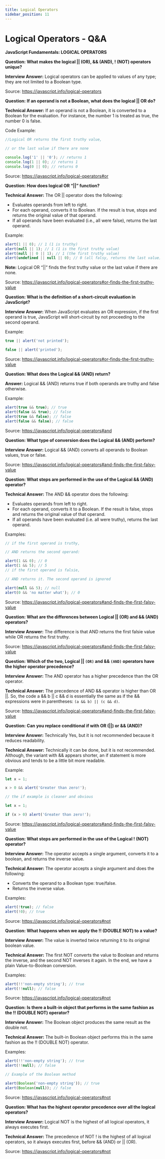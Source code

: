 ```yaml
---
title: Logical Operators
sidebar_position: 11
---
```


# Logical Operators - Q&A

**JavaScript Fundamentals: LOGICAL OPERATORS**

**Question:** **What makes the logical || (OR), && (AND), ! (NOT) operators unique?**

**Interview Answer:** Logical operators can be applied to values of any type; they are not limited to a Boolean type.

Source: <https://javascript.info/logical-operators>

**Question:** **If an operand is not a Boolean, what does the logical || OR do?**

**Technical Answer:** If an operand is not a Boolean, it is converted to a Boolean for the evaluation. For instance, the number 1 is treated as true, the number 0 is false.

Code Example:

```js
//Logical OR returns the first truthy value,

// or the last value if there are none

console.log('1' || '0'); // returns 1
console.log(1 || 0); // returns 1
console.log(0 || 0); // returns 0
```

Source: <https://javascript.info/logical-operators#or>

**Question:** **How does logical OR “||” function?**

**Technical Answer:** The OR || operator does the following:

- Evaluates operands from left to right.
- For each operand, converts it to Boolean. If the result is true, stops and returns the original value of that operand.
- If all operands have been evaluated (i.e., all were false), returns the last operand.

Example:

```js
alert(1 || 0); // 1 (1 is truthy)
alert(null || 1); // 1 (1 is the first truthy value)
alert(null || 0 || 1); // 1 (the first truthy value)
alert(undefined || null || 0); // 0 (all falsy, returns the last value)
```

**Note:** Logical OR “||” finds the first truthy value or the last value if there are none.

Source: <https://javascript.info/logical-operators#or-finds-the-first-truthy-value>

**Question:** **What is the definition of a short-circuit evaluation in JavaScript?**

**Interview Answer:** When JavaScript evaluates an OR expression, if the first operand is true, JavaScript will short-circuit by not proceeding to the second operand.

Example:

```js
true || alert('not printed');

false || alert('printed');
```

Source: <https://javascript.info/logical-operators#or-finds-the-first-truthy-value>

**Question:** **What does the Logical && (AND) return?**

**Answer:** Logical && (AND) returns true if both operands are truthy and false otherwise.

Example:

```js
alert(true && true); // true
alert(false && true); // false
alert(true && false); // false
alert(false && false); // false
```

Source: <https://javascript.info/logical-operators#and>

**Question:** **What type of conversion does the Logical && (AND) perform?**

**Interview Answer:** Logical && (AND) converts all operands to Boolean values, true or false.

Source: <https://javascript.info/logical-operators#and-finds-the-first-falsy-value>

**Question:** **What steps are performed in the use of the Logical && (AND) operator?**

**Technical Answer:** The AND && operator does the following:

- Evaluates operands from left to right.
- For each operand, converts it to a Boolean. If the result is false, stops and returns the original value of that operand.
- If all operands have been evaluated (i.e. all were truthy), returns the last operand.

Examples:

```js
// if the first operand is truthy,

// AND returns the second operand:

alert(1 && 0); // 0
alert(1 && 5); // 5
// if the first operand is falsie,

// AND returns it. The second operand is ignored

alert(null && 5); // null
alert(0 && 'no matter what'); // 0
```

Source: <https://javascript.info/logical-operators#and-finds-the-first-falsy-value>

**Question:** **What are the differences between Logical || (OR) and && (AND) operators?**

**Interview Answer:** The difference is that AND returns the first falsie value while OR returns the first truthy.

Source: <https://javascript.info/logical-operators#and-finds-the-first-falsy-value>

**Question:** **Which of the two, Logical || `(OR)` and && `(AND)` operators have the higher operator precedence?**

**Interview Answer:** The AND operator has a higher precedence than the OR operator.

**Technical Answer:** The precedence of AND && operator is higher than OR ||. So, the code a && b || c && d is essentially the same as if the && expressions were in parentheses: `(a && b) || (c && d)`.

Source: <https://javascript.info/logical-operators#and-finds-the-first-falsy-value>

**Question:** **Can you replace conditional if with OR (||) or && (AND)?**

**Interview Answer:** Technically Yes, but it is not recommended because it reduces readability.

**Technical Answer:** Technically it can be done, but it is not recommended. Although, the variant with && appears shorter, an if statement is more obvious and tends to be a little bit more readable.

Example:

```js
let x = 1;

x > 0 && alert('Greater than zero!');

// the if example is cleaner and obvious

let x = 1;

if (x > 0) alert('Greater than zero!');
```

Source: <https://javascript.info/logical-operators#and-finds-the-first-falsy-value>

**Question:** **What steps are performed in the use of the Logical ! (NOT) operator?**

**Interview Answer:** The operator accepts a single argument, converts it to a boolean, and returns the inverse value.

**Technical Answer:** The operator accepts a single argument and does the following:

- Converts the operand to a Boolean type: true/false.
- Returns the inverse value.

Examples:

```js
alert(!true); // false
alert(!0); // true
```

Source: <https://javascript.info/logical-operators#not>

**Question:** **What happens when we apply the !! (DOUBLE NOT) to a value?**

**Interview Answer:** The value is inverted twice returning it to its original boolean value.

**Technical Answer:** The first NOT converts the value to Boolean and returns the inverse, and the second NOT inverses it again. In the end, we have a plain Value-to-Boolean conversion.

Examples:

```js
alert(!!'non-empty string'); // true
alert(!!null); // false
```

Source: <https://javascript.info/logical-operators#not>

**Question:** **Is there a built-in object that performs in the same fashion as the !! (DOUBLE NOT) operator?**

**Interview Answer:** The Boolean object produces the same result as the double not.

**Technical Answer:** The built-in Boolean object performs this in the same fashion as the !! (DOUBLE NOT) operator.

Examples:

```js
alert(!!'non-empty string'); // true
alert(!!null); // false

// Example of the Boolean method

alert(Boolean('non-empty string')); // true
alert(Boolean(null)); // false
```

Source: <https://javascript.info/logical-operators#not>

**Question:** **What has the highest operator precedence over all the logical operators?**

**Interview Answer:** Logical NOT is the highest of all logical operators, it always executes first.

**Technical Answer:** The precedence of NOT ! is the highest of all logical operators, so it always executes first, before && (AND) or || (OR).

Source: <https://javascript.info/logical-operators#not>
